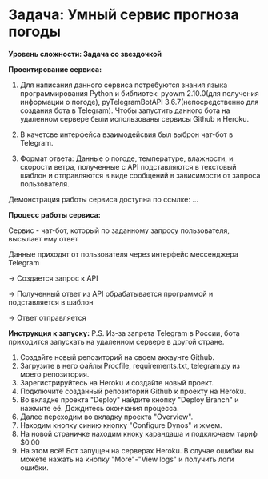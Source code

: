 # Задача: Умный сервис прогноза погоды
**Уровень сложности: Задача со звездочкой**

**Проектирование сервиса:**

1) Для написания данного сервиса потребуются знания языка программирования Python и библиотек: pyowm 2.10.0(для получения информации о погоде), pyTelegramBotAPI 3.6.7(непосредственно для создания бота в Telegram). Чтобы запустить данного бота на удаленном сервере были использованы сервисы Github и Heroku.

2) В качетсве интерфейса взаимодейсвия был выброн чат-бот в Telegram.

3) Формат ответа: Данные о погоде, температуре, влажности, и скорости ветра, полученные с API подставляются в текстовый шаблон и отправляются в виде сообщений в зависимости от запроса пользователя.

Демонстрация работы сервиса доступна по ссылке: ...

**Процесс работы сервиса:**

Сервис - чат-бот, который по заданному запросу пользователя, высылает ему ответ

Данные приходят от пользователя через интерфейс мессенджера Telegram

 → Создается запрос к API

 → Полученный ответ из API обрабатывается программой и подставляется в шаблон

 → Ответ отправляется

**Инструкция к запуску:**
P.S. Из-за запрета Telegram в России, бота приходится запускать на удаленном сервере в другой стране.
1) Создайте новый репозиторий на своем аккаунте Github.
2) Загрузите в него файлы Procfile, requirements.txt, telegram.py из моего репозитория.
3) Зарегистрируйтесь на Heroku и создайте новый проект.
4) Подключите созданный репозиторий Github к проекту на Heroku.
5) Во вкладке проекта "Deploy" найдите кнопку "Deploy Branch" и нажмите её. Дождитесь окончания процесса.
6) Далее переходим во вкладку проекта "Overview".
7) Находим кнопку синию кнопку "Configure Dynos" и жмем.
8) На новой страничке находим кноку карандаша и подключаем тариф $0.00
9) На этом всё! Бот запущен на серверах Heroku. В случае ошибки вы можете нажать на кнопку "More"-"View logs" и получить логи ошибки.
